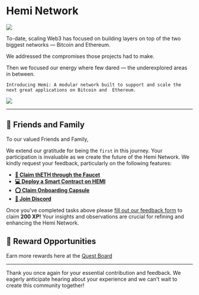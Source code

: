# Hemi Network

![](https://archbee-image-uploads.s3.amazonaws.com/P3jZYg6ia8u4bfG9Eix0B/JFgdrC-nytvytP66yky6U\_hemi-garagedr.jpg)

To-date, scaling Web3 has focused on building layers on top of the two biggest networks — Bitcoin and Ethereum.&#x20;

We addressed the compromises those projects had to make.&#x20;

Then we focused our energy where few dared — the underexplored areas in between.

`Introducing Hemi: A modular network built to support and scale the next great applications on Bitcoin and  Ethereum.`

![](https://archbee-image-uploads.s3.amazonaws.com/P3jZYg6ia8u4bfG9Eix0B/aFicVK1AcTa5U9QtNbryQ\_hemispheresinfographicgrey.png)

***

## 👋 Friends and Family

To our valued Friends and Family,

We extend our gratitude for being the `first` in this journey. Your participation is invaluable as we create the future of the Hemi Network. We kindly request your feedback, particularly on the following features:

- [**🚰 Claim thETH through the Faucet**](https://zealy.io/cw/hemixyz/questboard/bf9634d8-1e3c-4fdb-af3b-a5a17ec05e31/9d951b3b-bb81-46ad-88c0-78333576353f)
- [**💻 Deploy a Smart Contract on HEMI**](https://zealy.io/cw/hemixyz/questboard/bf9634d8-1e3c-4fdb-af3b-a5a17ec05e31/f1417d83-9b33-43eb-85a4-4a5254347c8e)
- [**⭕ Claim Onboarding Capsule**](https://zealy.io/cw/hemixyz/questboard/bf9634d8-1e3c-4fdb-af3b-a5a17ec05e31/013b62ec-ac5a-49d4-9590-fb9931bf0958)
- [**👥 Join Discord**](https://zealy.io/cw/hemixyz/questboard/admin/8c01ac05-b491-4af8-9170-c2d952cb2da0)



Once you've completed tasks above please [fill out our feedback form](https://zealy.io/cw/hemixyz/questboard/bf9634d8-1e3c-4fdb-af3b-a5a17ec05e31/efb85e9e-7690-40b1-90d1-c8f42477cbce) to claim **200 XP!**  Your insights and observations are crucial for refining and enhancing the Hemi Network.

## **🎉 Reward Opportunities**

Earn more rewards here at the [Quest Board](https://zealy.io/cw/hemixyz/questboard)

***

Thank you once again for your essential contribution and feedback. We eagerly anticipate hearing about your experience and we can't wait to create this community together!
